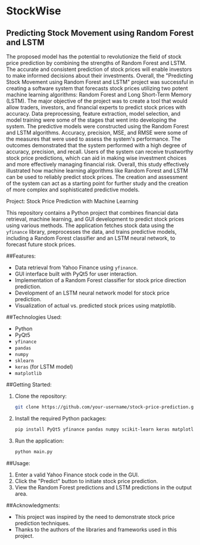 # StockWise
## Predicting Stock Movement using Random Forest and LSTM

The proposed model has the potential to revolutionize the field of stock price prediction by combining the strengths of Random Forest and LSTM. The accurate and consistent prediction of stock prices will enable investors to make informed decisions about their investments.
Overall, the "Predicting Stock Movement using Random Forest and LSTM" project was successful in creating a software system that forecasts stock prices utilizing two potent machine learning algorithms: Random Forest and Long Short-Term Memory (LSTM). The major objective of the project was to create a tool that would allow traders, investors, and financial experts to predict stock prices with accuracy.
Data preprocessing, feature extraction, model selection, and model training were some of the stages that went into developing the system. The predictive models were constructed using the Random Forest and LSTM algorithms. Accuracy, precision, MSE, and RMSE were some of the measures that were used to assess the system's performance.
The outcomes demonstrated that the system performed with a high degree of accuracy, precision, and recall. Users of the system can receive trustworthy stock price predictions, which can aid in making wise investment choices and more effectively managing financial risk.
Overall, this study effectively illustrated how machine learning algorithms like Random Forest and LSTM can be used to reliably predict stock prices. The creation and assessment of the system can act as a starting point for further study and the creation of more complex and sophisticated predictive models.


Project: Stock Price Prediction with Machine Learning

This repository contains a Python project that combines financial data retrieval, machine learning, and GUI development to predict stock prices using various methods. The application fetches stock data using the `yfinance` library, preprocesses the data, and trains predictive models, including a Random Forest classifier and an LSTM neural network, to forecast future stock prices.

##Features:

- Data retrieval from Yahoo Finance using `yfinance`.
- GUI interface built with PyQt5 for user interaction.
- Implementation of a Random Forest classifier for stock price direction prediction.
- Development of an LSTM neural network model for stock price prediction.
- Visualization of actual vs. predicted stock prices using matplotlib.

##Technologies Used:

- Python
- PyQt5
- `yfinance`
- `pandas`
- `numpy`
- `sklearn`
- `keras` (for LSTM model)
- `matplotlib`

##Getting Started:

1. Clone the repository:
   ```bash
   git clone https://github.com/your-username/stock-price-prediction.git
   ```

2. Install the required Python packages:
   ```bash
   pip install PyQt5 yfinance pandas numpy scikit-learn keras matplotlib
   ```

3. Run the application:
   ```bash
   python main.py
   ```

##Usage:

1. Enter a valid Yahoo Finance stock code in the GUI.
2. Click the "Predict" button to initiate stock price prediction.
3. View the Random Forest predictions and LSTM predictions in the output area.


##Acknowledgments:

- This project was inspired by the need to demonstrate stock price prediction techniques.
- Thanks to the authors of the libraries and frameworks used in this project.
